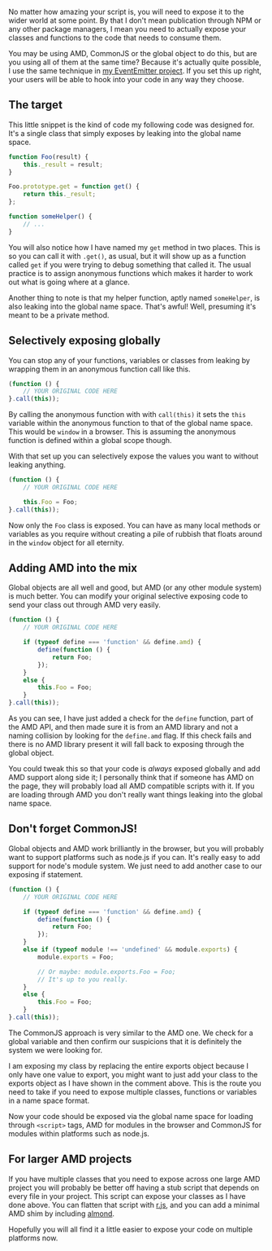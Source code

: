 No matter how amazing your script is, you will need to expose it to the wider world at some point. By that I don't mean publication through NPM or any other package managers, I mean you need to actually expose your classes and functions to the code that needs to consume them.

You may be using AMD, CommonJS or the global object to do this, but are you using all of them at the same time? Because it's actually quite possible, I use the same technique in [my EventEmitter project][ee-expose]. If you set this up right, your users will be able to hook into your code in any way they choose.

<!-- more -->

## The target

This little snippet is the kind of code my following code was designed for. It's a single class that simply exposes by leaking into the global name space.

```javascript
function Foo(result) {
	this._result = result;
}

Foo.prototype.get = function get() {
	return this._result;
};

function someHelper() {
	// ...
}
```

You will also notice how I have named my `get` method in two places. This is so you can call it with `.get()`, as usual, but it will show up as a function called `get` if you were trying to debug something that called it. The usual practice is to assign anonymous functions which makes it harder to work out what is going where at a glance.

Another thing to note is that my helper function, aptly named `someHelper`, is also leaking into the global name space. That's awful! Well, presuming it's meant to be a private method.

## Selectively exposing globally

You can stop any of your functions, variables or classes from leaking by wrapping them in an anonymous function call like this.

```javascript
(function () {
	// YOUR ORIGINAL CODE HERE
}.call(this));
```

By calling the anonymous function with with `call(this)` it sets the `this` variable within the anonymous function to that of the global name space. This would be `window` in a browser. This is assuming the anonymous function is defined within a global scope though.

With that set up you can selectively expose the values you want to without leaking anything.

```javascript
(function () {
	// YOUR ORIGINAL CODE HERE

	this.Foo = Foo;
}.call(this));
```

Now only the `Foo` class is exposed. You can have as many local methods or variables as you require without creating a pile of rubbish that floats around in the `window` object for all eternity.

## Adding AMD into the mix

Global objects are all well and good, but AMD (or any other module system) is much better. You can modify your original selective exposing code to send your class out through AMD very easily.

```javascript
(function () {
	// YOUR ORIGINAL CODE HERE

	if (typeof define === 'function' && define.amd) {
		define(function () {
			return Foo;
		});
	}
	else {
		this.Foo = Foo;
	}
}.call(this));
```

As you can see, I have just added a check for the `define` function, part of the AMD API, and then made sure it is from an AMD library and not a naming collision by looking for the `define.amd` flag. If this check fails and there is no AMD library present it will fall back to exposing through the global object.

You could tweak this so that your code is *always* exposed globally and add AMD support along side it; I personally think that if someone has AMD on the page, they will probably load all AMD compatible scripts with it. If you are loading through AMD you don't really want things leaking into the global name space.

## Don't forget CommonJS!

Global objects and AMD work brilliantly in the browser, but you will probably want to support platforms such as node.js if you can. It's really easy to add support for node's module system. We just need to add another case to our exposing if statement.

```javascript
(function () {
	// YOUR ORIGINAL CODE HERE

	if (typeof define === 'function' && define.amd) {
		define(function () {
			return Foo;
		});
	}
	else if (typeof module !== 'undefined' && module.exports) {
		module.exports = Foo;

		// Or maybe: module.exports.Foo = Foo;
		// It's up to you really.
	}
	else {
		this.Foo = Foo;
	}
}.call(this));
```

The CommonJS approach is very similar to the AMD one. We check for a global variable and then confirm our suspicions that it is definitely the system we were looking for.

I am exposing my class by replacing the entire exports object because I only have one value to export, you might want to just add your class to the exports object as I have shown in the comment above. This is the route you need to take if you need to expose multiple classes, functions or variables in a name space format.

Now your code should be exposed via the global name space for loading through `<script>` tags, AMD for modules in the browser and CommonJS for modules within platforms such as node.js.

## For larger AMD projects

If you have multiple classes that you need to expose across one large AMD project you will probably be better off having a stub script that depends on every file in your project. This script can expose your classes as I have done above. You can flatten that script with [r.js][], and you can add a minimal AMD shim by including [almond][].

Hopefully you will all find it a little easier to expose your code on multiple platforms now.

[ee-expose]: https://github.com/Wolfy87/EventEmitter/blob/ae0c5099bd8f08a61f70a0ebc39b32a2ce52ddb0/EventEmitter.js#L425-L436
[r.js]: http://requirejs.org/docs/optimization.html
[almond]: https://github.com/jrburke/almond
